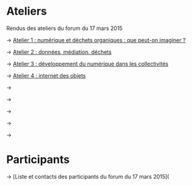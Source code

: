 # Ateliers

Rendus des ateliers du forum du 17 mars 2015

-> [Atelier 1 : numérique et déchets organiques : que peut-on imaginer ?](http://dechets-num.meteor.com/contributions/scopyleft/dechets-num-contribution/Dechets-organiques)

-> [Atelier 2 : données, médiation, déchets](http://dechets-num.meteor.com/contributions/scopyleft/dechets-num-contribution/Donnees-mediation-dechets)

-> [Atelier 3 : développement du numérique dans les collectivités](http://dechets-num.meteor.com/contributions/scopyleft/dechets-num-contribution/Dvpt-du-numerique-en-collectivite)

-> [Atelier 4 : internet des objets](http://dechets-num.meteor.com/contributions/scopyleft/dechets-num-contribution/Internet-des-objets)

-> []()

-> []()

-> []()

-> []()

-> []()

# Participants

-> [Liste et contacts des participants du forum du 17 mars 2015](


